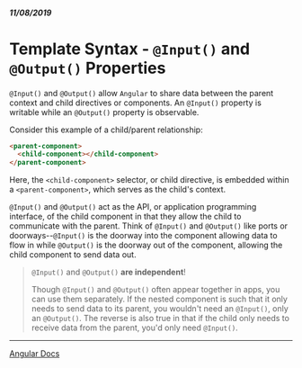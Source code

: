 ##### 11/08/2019
# Template Syntax - `@Input()` and `@Output()` Properties
`@Input()` and `@Output()` allow `Angular` to share data between the parent context and child directives or components.  An `@Input()` property is writable while an `@Output()` property is observable.

Consider this example of a child/parent relationship:

```html
<parent-component>
  <child-component></child-component>
</parent-component>
```

Here, the `<child-component>` selector, or child directive, is embedded within a `<parent-component>`, which serves as the child's context.

`@Input()` and `@Output()` act as the API, or application programming interface, of the child component in that they allow the child to communicate with the parent.  Think of `@Input()` and `@Output()` like ports or doorways--`@Input()` is the doorway into the component allowing data to flow in while `@Output()` is the doorway out of the component, allowing the child component to send data out.

  > `@Input()` and `@Output()` **are independent**!
  >
  > Though `@Input()` and `@Output()` often appear together in apps, you can use them separately.  If the nested component is such that it only needs to send data to its parent, you wouldn't need an `@Input()`, only an `@Output()`.  The reverse is also true in that if the child only needs to receive data from the parent, you'd only need `@Input()`.
---

[Angular Docs](https://angular.io/guide/template-syntax#input-and-output-properties)